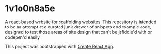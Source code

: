 # 1v1o0n8a5e

A react-based website for scaffolding websites. This repository is intended to be an attempt at a curated junk drawer of snippets and example code, designed to test those areas of site design that can't be jsfiddle'd with or codepen'd easily.

This project was bootstrapped with [Create React App](https://github.com/facebook/create-react-app).
